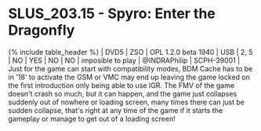 # SLUS_203.15 - Spyro: Enter the Dragonfly

{% include table_header %}
| DVD5 | ZSO | OPL 1.2.0 beta 1940 | USB | 2, 5 | NO | YES | NO | NO | imposible to play | @INDRAPhilip | SCPH-39001 | Just for the game can start with compatibility modes, BDM Cache has to be in '18' to activate the GSM or VMC may end up leaving the game locked on the first introduction only being able to use IGR. The FMV of the game doesn't crash so much, but it can happen, and the game just collapses suddenly out of nowhere or loading screen, many times there can just be sudden collapse, that's right at any time of the game if it starts the gameplay or manage to get out of a loading screen! 
